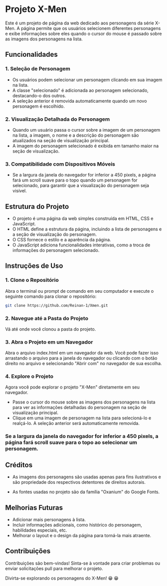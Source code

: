 # Projeto X-Men 
Este é um projeto de página da web dedicado aos personagens da série X-Men. A página permite que os usuários selecionem diferentes personagens e exibe informações sobre eles quando o cursor do mouse é passado sobre as imagens dos personagens na lista.

## Funcionalidades
### 1. Seleção de Personagem
- Os usuários podem selecionar um personagem clicando em sua imagem na lista.
- A classe "selecionado" é adicionada ao personagem selecionado, destacando-o dos outros.
- A seleção anterior é removida automaticamente quando um novo personagem é escolhido.
### 2. Visualização Detalhada do Personagem
- Quando um usuário passa o cursor sobre a imagem de um personagem na lista, a imagem, o nome e a descrição do personagem são atualizados na seção de visualização principal.
- A imagem do personagem selecionado é exibida em tamanho maior na seção de visualização.
### 3. Compatibilidade com Dispositivos Móveis
- Se a largura da janela do navegador for inferior a 450 pixels, a página fará um scroll suave para o topo quando um personagem for selecionado, para garantir que a visualização do personagem seja visível.

## Estrutura do Projeto
- O projeto é uma página da web simples construída em HTML, CSS e JavaScript.
- O HTML define a estrutura da página, incluindo a lista de personagens e a seção de visualização do personagem.
- O CSS fornece o estilo e a aparência da página.
- O JavaScript adiciona funcionalidades interativas, como a troca de informações do personagem selecionado.
  
## Instruções de Uso

### 1. Clone o Repositório
Abra o terminal ou prompt de comando em seu computador e execute o seguinte comando para clonar o repositório:

```sh
git clone https://github.com/Reinan-1/Xmen.git
```
### 2. Navegue até a Pasta do Projeto
Vá até onde você clonou a pasta do projeto.
### 3. Abra o Projeto em um Navegador
Abra o arquivo index.html em um navegador da web. Você pode fazer isso arrastando o arquivo para a janela do navegador ou clicando com o botão direito no arquivo e selecionando "Abrir com" no navegador de sua escolha.
### 4. Explore o Projeto
Agora você pode explorar o projeto "X-Men" diretamente em seu navegador. 
 - Passe o cursor do mouse sobre as imagens dos personagens na lista para ver as informações detalhadas do personagem na seção de visualização principal.
 - Clique em uma imagem de personagem na lista para selecioná-lo e realçá-lo. A seleção anterior será automaticamente removida.
### Se a largura da janela do navegador for inferior a 450 pixels, a página fará scroll suave para o topo ao selecionar um personagem.

## Créditos
- As imagens dos personagens são usadas apenas para fins ilustrativos e são propriedade dos respectivos detentores de direitos autorais.

- As fontes usadas no projeto são da família "Oxanium" do Google Fonts.

## Melhorias Futuras
- Adicionar mais personagens à lista.
- Incluir informações adicionais, como histórico do personagem, habilidades especiais, etc.
- Melhorar o layout e o design da página para torná-la mais atraente.
  
## Contribuições
Contribuições são bem-vindas! Sinta-se à vontade para criar problemas ou enviar solicitações pull para melhorar o projeto.

Divirta-se explorando os personagens do X-Men! 😁 😁

